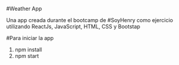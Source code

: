 #Weather App

Una app creada durante el bootcamp de #SoyHenry como ejercicio  utilizando ReactJs, JavaScript, HTML, CSS y Bootstap



#Para iniciar la app

1. npm install
2. npm start

